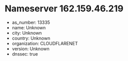 # Nameserver 162.159.46.219

* as_number: 13335
* name: Unknown
* city: Unknown
* country: Unknown
* organization: CLOUDFLARENET
* version: Unknown
* dnssec: true

